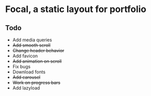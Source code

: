 # Focal, a static layout for portfolio

## Todo
* Add media queries
* ~~Add smooth scroll~~
* ~~Change header behavior~~
* Add favicon
* ~~Add animation on scroll~~
* Fix bugs
* Download fonts
* ~~Add carousel~~
* ~~Work on progress bars~~
* Add lazyload
